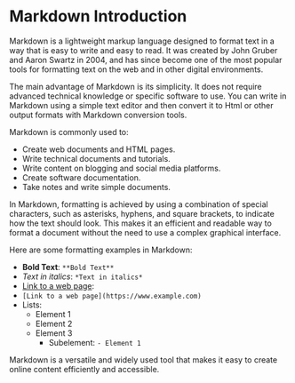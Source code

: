 # Markdown Introduction

Markdown is a lightweight markup language designed to format text in a way that is easy to write and easy to read. It was created by John Gruber and Aaron Swartz in 2004, and has since become one of the most popular tools for formatting text on the web and in other digital environments.

The main advantage of Markdown is its simplicity. It does not require advanced technical knowledge or specific software to use. You can write in Markdown using a simple text editor and then convert it to Html or other output formats with Markdown conversion tools.

Markdown is commonly used to:

- Create web documents and HTML pages.
- Write technical documents and tutorials.
- Write content on blogging and social media platforms.
- Create software documentation.
- Take notes and write simple documents.

In Markdown, formatting is achieved by using a combination of special characters, such as asterisks, hyphens, and square brackets, to indicate how the text should look. This makes it an efficient and readable way to format a document without the need to use a complex graphical interface.

Here are some formatting examples in Markdown:

- **Bold Text**: `**Bold Text**`
- *Text in italics*: `*Text in italics*`
- [Link to a web page](https://www.example.com):
- `[Link to a web page](https://www.example.com)`
- Lists:
   - Element 1
   - Element 2
   - Element 3
     - Subelement: `- Element 1`

Markdown is a versatile and widely used tool that makes it easy to create online content efficiently and accessible.